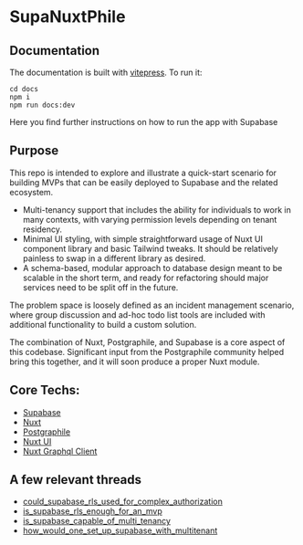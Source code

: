 # SupaNuxtPhile

## Documentation
The documentation is built with [vitepress](https://vitepress.dev/).  To run it:
```
cd docs
npm i
npm run docs:dev
```
Here you find further instructions on how to run the app with Supabase
## Purpose
This repo is intended to explore and illustrate a quick-start scenario for building MVPs that can be easily deployed to Supabase and the related ecosystem.
- Multi-tenancy support that includes the ability for individuals to work in many contexts, with varying permission levels depending on tenant residency.
- Minimal UI styling, with simple straightforward usage of Nuxt UI component library and basic Tailwind tweaks.  It should be relatively painless to swap in a different library as desired.
- A schema-based, modular approach to database design meant to be scalable in the short term, and ready for refactoring should major services need to be split off in the future.

The problem space is loosely defined as an incident management scenario, where group discussion and ad-hoc todo list tools are included with additional functionality to build a custom solution.

The combination of Nuxt, Postgraphile, and Supabase is a core aspect of this codebase.  Significant input from the Postgraphile community helped bring this together, and it will soon produce a proper Nuxt module.
## Core Techs:
- [Supabase](https://www.supabase.com)
- [Nuxt](https://nuxtjs.com)
- [Postgraphile](https://postgraphile.org/)
- [Nuxt UI](https://ui.nuxtlabs.com/getting-started)
- [Nuxt Graphql Client](https://nuxt-graphql-client.web.app/)
## A few relevant threads
- [could_supabase_rls_used_for_complex_authorization](https://www.reddit.com/r/Supabase/comments/15nem7t/could_supabase_rls_used_for_complex_authorization/)
- [is_supabase_rls_enough_for_an_mvp](https://www.reddit.com/r/Supabase/comments/151xp3w/is_supabase_rls_enough_for_an_mvp/)
- [is_supabase_capable_of_multi_tenancy](https://www.reddit.com/r/Supabase/comments/165kbqs/is_supabase_capable_of_multi_tenancy/)
- [how_would_one_set_up_supabase_with_multitenant](https://www.reddit.com/r/Supabase/comments/zauwim/how_would_one_set_up_supabase_with_multitenant/)